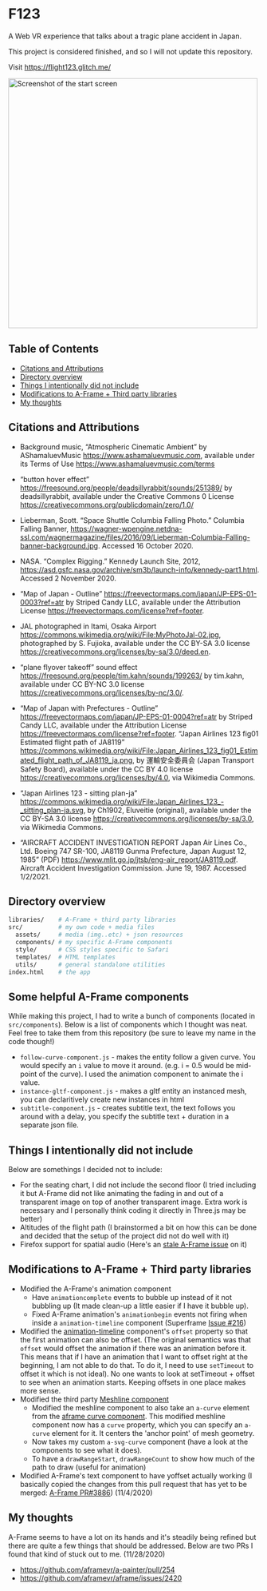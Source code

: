 # F123
A Web VR experience that talks about a tragic plane accident in Japan. 

This project is considered finished, and so I will not update this repository.

Visit https://flight123.glitch.me/

<img src="https://i.imgur.com/M4e9lRu.png" alt="Screenshot of the start screen" width="500"/>

## Table of Contents
  - [Citations and Attributions](#citations-and-attributions)
  - [Directory overview](#directory-overview)
  - [Things I intentionally did not include](#things-i-intentionally-did-not-include)
  - [Modifications to A-Frame + Third party libraries](#modifications-to-a-frame--third-party-libraries)
  - [My thoughts](#my-thoughts)

## Citations and Attributions

- Background music, “Atmospheric Cinematic Ambient” by AShamaluevMusic <https://www.ashamaluevmusic.com>, available under its Terms of Use <https://www.ashamaluevmusic.com/terms>

- “button hover effect” <https://freesound.org/people/deadsillyrabbit/sounds/251389/> by deadsillyrabbit, available under the Creative Commons 0 License <https://creativecommons.org/publicdomain/zero/1.0/>

- Lieberman, Scott. “Space Shuttle Columbia Falling Photo.” Columbia Falling Banner, <https://wagner-wpengine.netdna-ssl.com/wagnermagazine/files/2016/09/Lieberman-Columbia-Falling-banner-background.jpg>. Accessed 16 October 2020.

- NASA. “Complex Rigging.” Kennedy Launch Site, 2012, <https://asd.gsfc.nasa.gov/archive/sm3b/launch-info/kennedy-part1.html>. Accessed 2 November 2020.

- “Map of Japan - Outline” <https://freevectormaps.com/japan/JP-EPS-01-0003?ref=atr> by Striped Candy LLC, available under the Attribution License <https://freevectormaps.com/license?ref=footer>.

- JAL photographed in Itami, Osaka Airport <https://commons.wikimedia.org/wiki/File:MyPhotoJal-02.jpg>, photographed by S. Fujioka, available under the CC BY-SA 3.0 license <https://creativecommons.org/licenses/by-sa/3.0/deed.en>.

- “plane flyover takeoff” sound effect <https://freesound.org/people/tim.kahn/sounds/199263/> by tim.kahn, available under CC BY-NC 3.0 license <https://creativecommons.org/licenses/by-nc/3.0/>.

- “Map of Japan with Prefectures - Outline” <https://freevectormaps.com/japan/JP-EPS-01-0004?ref=atr> by Striped Candy LLC, available under the Attribution License <https://freevectormaps.com/license?ref=footer>.
  “Japan Airlines 123 fig01 Estimated flight path of JA8119” <https://commons.wikimedia.org/wiki/File:Japan_Airlines_123_fig01_Estimated_flight_path_of_JA8119_ja.png>, by 運輸安全委員会 (Japan Transport Safety Board), available under the CC BY 4.0 license <https://creativecommons.org/licenses/by/4.0>, via Wikimedia Commons.

- “Japan Airlines 123 - sitting plan-ja” <https://commons.wikimedia.org/wiki/File:Japan_Airlines_123_-_sitting_plan-ja.svg>, by Ch1902, Eluveitie (original), available under the CC BY-SA 3.0 license <https://creativecommons.org/licenses/by-sa/3.0>, via Wikimedia Commons.

- “AIRCRAFT ACCIDENT INVESTIGATION REPORT Japan Air Lines Co., Ltd. Boeing 747 SR-100, JA8119 Gunma Prefecture, Japan August 12, 1985” (PDF) <https://www.mlit.go.jp/jtsb/eng-air_report/JA8119.pdf>. Aircraft Accident Investigation Commission. June 19, 1987. Accessed 1/2/2021.

## Directory overview
```bash
libraries/    # A-Frame + third party libraries
src/          # my own code + media files
  assets/     # media (img..etc) + json resources
  components/ # my specific A-Frame components
  style/      # CSS styles specific to Safari
  templates/  # HTML templates
  utils/      # general standalone utilities
index.html    # the app
```
## Some helpful A-Frame components
While making this project, I had to write a bunch of components (located in `src/components`). Below is a list of components which I thought was neat. Feel free to take them from this repository (be sure to leave my name in the code though!)
- `follow-curve-component.js` - makes the entity follow a given curve. You would specify an `i` value to move it around. (e.g. i = 0.5 would be mid-point of the curve). I used the animation component to animate the i value.
- `instance-gltf-component.js` - makes a gltf entity an instanced mesh, you can declaritively create new instances in html
- `subtitle-component.js` - creates subtitle text, the text follows you around with a delay, you specify the subtitle text + duration in a separate json file.

## Things I intentionally did not include
Below are somethings I decided not to include:
- For the seating chart, I did not include the second floor (I tried including it but A-Frame did not like animating the fading in and out of a transparent image on top of another transparent image. Extra work is necessary and I personally think coding it directly in Three.js may be better)
- Altitudes of the flight path (I brainstormed a bit on how this can be done and decided that the setup of the project did not do well with it)
- Firefox support for spatial audio (Here's an [stale A-Frame issue](https://github.com/aframevr/aframe/issues/3868) on it)

## Modifications to A-Frame + Third party libraries
- Modified the A-Frame's animation component
  - Have `animationcomplete` events to bubble up instead of it not bubbling up (It made clean-up a little easier if I have it bubble up).
  - Fixed A-Frame animation's `animationbegin` events not firing when inside a `animation-timeline` component (Superframe [Issue #216](https://github.com/supermedium/superframe/issues/216))
- Modified the [animation-timeline](https://github.com/supermedium/superframe/tree/master/components/animation-timeline/) component's `offset` property so that the first animation can also be offset. (The original semantics was that `offset` would offset the animation if there was an animation before it. This means that if I have an animation that I want to offset right at the beginning, I am not able to do that. To do it, I need to use `setTimeout` to offset it which is not ideal). No one wants to look at setTimeout + offset to see when an animation starts. Keeping offsets in one place makes more sense. 
- Modified the third party [Meshline component](https://github.com/andreasplesch/aframe-meshline-component) 
  - Modified the meshline component to also take an `a-curve` element from the [aframe curve component](https://github.com/protyze/aframe-curve-component). This modified meshline component now has a `curve` property, which you can specify an `a-curve` element for it. It centers the 'anchor point' of mesh geometry.
  - Now takes my custom `a-svg-curve` component (have a look at the components to see what it does).
  - To have a `drawRangeStart`, `drawRangeCount` to show how much of the path to draw (useful for animation)
- Modified A-Frame's text component to have yoffset actually working (I basically copied the changes from this pull request that has yet to be merged: [A-Frame PR#3886](https://github.com/aframevr/aframe/pull/3886)) (11/4/2020)

## My thoughts
A-Frame seems to have a lot on its hands and it's steadily being refined but there are quite a few things that should be addressed. Below are two PRs I found that kind of stuck out to me. (11/28/2020)
  - https://github.com/aframevr/a-painter/pull/254
  - https://github.com/aframevr/aframe/issues/2420
